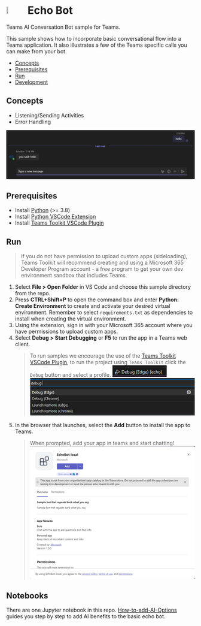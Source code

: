 # <img src="../../../assets/icon.png" height="10%" width="10%" /> Echo Bot

Teams AI Conversation Bot sample for Teams.

This sample shows how to incorporate basic conversational flow into a Teams application. It also illustrates a few of the Teams specific calls you can make from your bot.

- [Concepts](#concepts)
- [Prerequisites](#prerequisites)
- [Run](#run)
- [Development](#development)

## Concepts

- Listening/Sending Activities
- Error Handling

![Screenshot](./assets/screenshot_0.png)

## Prerequisites

- Install [Python](https://www.python.org/downloads/) (>= 3.8)
- Install [Python VSCode Extension](https://marketplace.visualstudio.com/items?itemName=ms-python.python)
- Install [Teams Toolkit VSCode Plugin](https://marketplace.visualstudio.com/items?itemName=TeamsDevApp.ms-teams-vscode-extension)

## Run

> If you do not have permission to upload custom apps (sideloading), Teams Toolkit will recommend creating and using a Microsoft 365 Developer Program account - a free program to get your own dev environment sandbox that includes Teams.

1. Select **File > Open Folder** in VS Code and choose this sample directory from the repo.
1. Press **CTRL+Shift+P** to open the command box and enter **Python: Create Environment** to create and activate your desired virtual environment. Remember to select `requirements.txt` as dependencies to install when creating the virtual environment.
1. Using the extension, sign in with your Microsoft 365 account where you have permissions to upload custom apps.
1. Select **Debug > Start Debugging** or **F5** to run the app in a Teams web client.
    > To run samples we encourage the use of the [Teams Toolkit VSCode Plugin](https://marketplace.visualstudio.com/items?itemName=TeamsDevApp.ms-teams-vscode-extension), to run the project using `Teams Toolkit` click the `Debug` button and select a profile.
    ![Teams Toolkit VSCode](./assets/screenshot_1.png)  
    ![Teams Toolkit VSCode](./assets/screenshot_2.png)
1. In the browser that launches, select the **Add** button to install the app to Teams.
    > When prompted, add your app in teams and start chatting!  
    ![Teams Toolkit VSCode](./assets/screenshot_3.png)


## Notebooks

There are one Jupyter notebook in this repo. 
[How-to-add-AI-Options](How-to-add-AI-Options.ipynb) guides you step by step to add AI benefits to the basic echo bot.